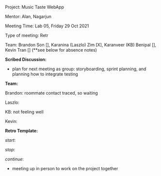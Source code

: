 Project: Music Taste WebApp

Mentor: Alan, Nagarjun

Meeting Time: Lab 05, Friday 29 Oct 2021

Type of meeting: Retr

Team: Brandon Son [], Karanina (Laszlo) Zim [X], Karanveer (KB) Benipal [], Kevin Tran [] (**see below for absence notes)

**Scribed Discussion:**
- plan for next meeting as group: storyboarding, sprint planning, and planning how to integrate testing

**Team:**

Brandon: roommate contact traced, so waiting 

Laszlo:

KB: not feeling well

Kevin:

**Retro Template:**

_start_:

_stop_:

_continue_:
- meeting up in person to work on the project together
